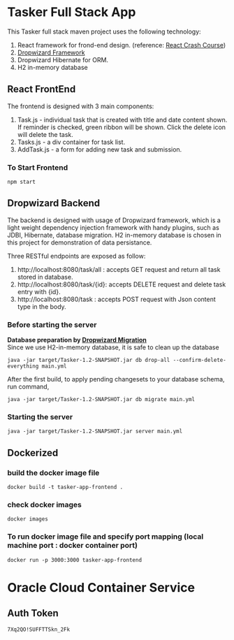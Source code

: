 
# Tasker Full Stack App

This Tasker full stack maven project uses the following technology:
1. React framework for frond-end design. (reference: [React Crash Course](https://www.youtube.com/watch?v=w7ejDZ8SWv8&t=3573s))
2. [Dropwizard Framework](https://www.dropwizard.io/)
3. Dropwizard Hibernate for ORM.
4. H2 in-memory database

## React FrontEnd
The frontend is designed with 3 main components:
1. Task.js - individual task that is created with title and date content shown. If reminder is checked, green ribbon will be shown. Click the delete icon will delete the task.
2. Tasks.js - a div container for task list.
3. AddTask.js - a form for adding new task and submission.

### To Start Frontend
```
npm start
```

## Dropwizard Backend

The backend is designed with usage of Dropwizard framework, which is a light weight dependency injection framework with handy plugins, such as JDBI, Hibernate, database migration. H2 in-memory database is chosen in this project for demonstration of data persistance. 

Three RESTful endpoints are exposed as follow:
1. http://localhost:8080/task/all : accepts GET request and return all task stored in database.
2. http://localhost:8080/task/{id}: accepts DELETE request and delete task entry with {id}.
3. http://localhost:8080/task : accepts POST request with Json content type in the body.

### Before starting the server
**Database preparation by [Dropwizard Migration](https://www.dropwizard.io/en/latest/manual/migrations.html)**\
Since we use H2-in-memory database, it is safe to clean up the database 

```
java -jar target/Tasker-1.2-SNAPSHOT.jar db drop-all --confirm-delete-everything main.yml
```

After the first build, to apply pending changesets to your database schema, run command,
```
java -jar target/Tasker-1.2-SNAPSHOT.jar db migrate main.yml
```


### Starting the server
```
java -jar target/Tasker-1.2-SNAPSHOT.jar server main.yml 
```

## Dockerized



### build the docker image file

```
docker build -t tasker-app-frontend .
```

### check docker images

```
docker images
```

### To run docker image file and specify port mapping (local machine port : docker container port)
```
docker run -p 3000:3000 tasker-app-frontend
```

# Oracle Cloud Container Service
## Auth Token
```
7Xq2QO!SUFFTTSkn_2Fk
```

